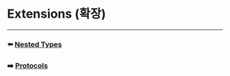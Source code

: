 # Extensions (확장)


***

### ⬅️ [Nested Types](https://github.com/Developer-Nova/Swift-Documentation/blob/main/Swift%20Documentation/2.Language%20Guide/21.Nested%20Types.md)

### ➡️ [Protocols](https://github.com/Developer-Nova/Swift-Documentation/blob/main/Swift%20Documentation/2.Language%20Guide/23.Protocols.md)
